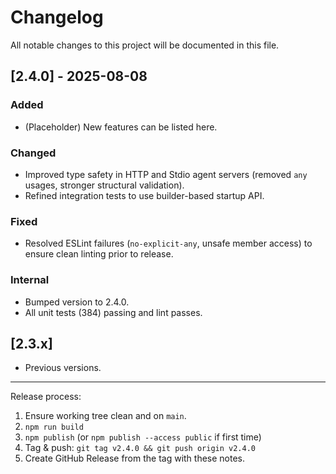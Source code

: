 # Changelog

All notable changes to this project will be documented in this file.

## [2.4.0] - 2025-08-08

### Added

- (Placeholder) New features can be listed here.

### Changed

- Improved type safety in HTTP and Stdio agent servers (removed `any` usages, stronger structural validation).
- Refined integration tests to use builder-based startup API.

### Fixed

- Resolved ESLint failures (`no-explicit-any`, unsafe member access) to ensure clean linting prior to release.

### Internal

- Bumped version to 2.4.0.
- All unit tests (384) passing and lint passes.

## [2.3.x]

- Previous versions.

---

Release process:

1. Ensure working tree clean and on `main`.
2. `npm run build`
3. `npm publish` (or `npm publish --access public` if first time)
4. Tag & push: `git tag v2.4.0 && git push origin v2.4.0`
5. Create GitHub Release from the tag with these notes.
